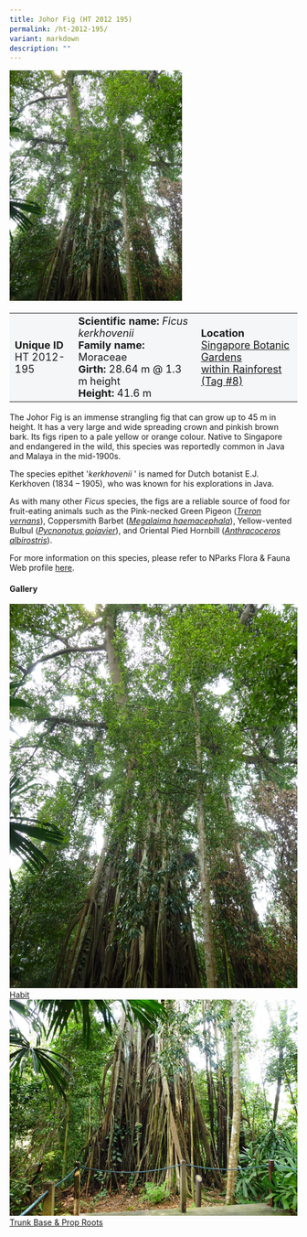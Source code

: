 ```yaml
---
title: Johor Fig (HT 2012 195)
permalink: /ht-2012-195/
variant: markdown
description: ""
---
```

<div class="isomer-image-wrapper">
<img style="width: 60%" src="/images/Heritage_trees_photos/ficker_ht2012-195_habit.jpg">
</div><table style="minWidth: 100px; font-size: 18px; background: #F4F6F7">
<tbody><tr>
<td rowspan="1" colspan="1">
<strong>Unique ID</strong>
<br>HT 2012-195
</td>
<td rowspan="1" colspan="1">
	<strong>Scientific name:</strong> <em>Ficus kerkhovenii</em>
<br><strong>Family name: </strong>Moraceae
<br><strong>Girth: </strong>28.64 m @ 1.3 m height
<br><strong>Height: </strong>41.6 m
</td>
<td rowspan="1" colspan="1">
<strong>Location</strong><a href="https://www.onemap.gov.sg/?lat=1.3128600000027308&amp;lng=103.81586000000048">
 <br>Singapore Botanic Gardens<br>within Rainforest (Tag #8)</a>
</td>
</tr>
</tbody>
</table>
<p>The Johor Fig is an immense strangling fig that can grow up to 45 m in height. It has a very large and wide spreading crown and pinkish brown bark. Its figs ripen to a pale yellow or orange colour. Native to Singapore and endangered in the wild, this species was reportedly common in Java and Malaya in the mid-1900s.
  
</p><p>The species epithet '<em>kerkhovenii</em> '&nbsp;is named for Dutch botanist E.J. Kerkhoven (1834 – 1905), who was known for his explorations&nbsp;in Java.</p>

<p>As with many other <em>Ficus</em> species, the figs are a reliable source of food for fruit-eating animals such as the Pink-necked Green Pigeon (<a href="https://www.nparks.gov.sg/florafaunaweb/fauna/6/4/645"><em>Treron vernans</em></a>), Coppersmith Barbet (<a href="https://www.nparks.gov.sg/florafaunaweb/fauna/3/5/35"><em>Megalaima haemacephala</em></a>), Yellow-vented Bulbul (<a href="https://www.nparks.gov.sg/florafaunaweb/fauna/7/6/763"><em>Pycnonotus goiavier</em></a>), and Oriental Pied Hornbill (<a href="https://www.nparks.gov.sg/florafaunaweb/fauna/1/7/174"><em>Anthracoceros albirostris</em></a>).</p>

<p>For more information on this species, please refer to NParks Flora &amp; Fauna Web profile <a href="https://www.nparks.gov.sg/florafaunaweb/flora/4/1/4185">here</a>.</p>

<h4><b>Gallery</b></h4>
<div class="isomer-card-grid">
<a href="/images/Heritage_trees_photos/ficker_ht2012-195_habit.jpg" class="isomer-card">
<div class="isomer-card-image">
<div class="isomer-image-wrapper"><img src="/images/Heritage_trees_photos/ficker_ht2012-195_habit.jpg"></div></div>
<div class="isomer-card-body"><div class="isomer-card-title">Habit</div></div></a>
	
<a href="/images/Heritage_trees_photos/ficker_ht2012-195_roots.jpg" class="isomer-card">
<div class="isomer-card-image">
<div class="isomer-image-wrapper"><img src="/images/Heritage_trees_photos/ficker_ht2012-195_roots.jpg"></div></div>
<div class="isomer-card-body"><div class="isomer-card-title">Trunk Base &amp; Prop Roots</div></div></a></div>